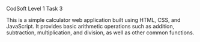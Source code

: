 CodSoft Level 1 Task 3

This is a simple calculator web application built using HTML, CSS, and JavaScript. It provides basic arithmetic operations such as addition, subtraction, multiplication, and division, as well as other common functions.

